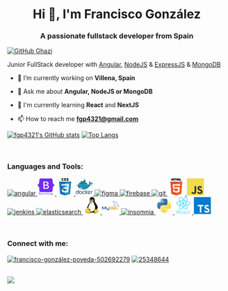 <h1 align="center">Hi 👋, I'm Francisco González</h1>
<h3 align="center">A passionate fullstack developer from Spain</h3>

[![GitHub Ghazi](https://img.shields.io/github/followers/fgp4321?label=follow&style=social)](https://github.com/fgp4321)

<p align="left">Junior FullStack developer with <a href="https://github.com/angular" target="blank">Angular</a>, <a href="https://github.com/nodejs" target="blank">NodeJS</a> & <a href="https://github.com/expressjs" target="blank">ExpressJS</a> & <a href="https://github.com/mongodb" target="blank">MongoDB</a></p>

- 🔭 I’m currently working on **Villena, Spain**

- 💬 Ask me about **Angular, NodeJS or MongoDB**

- 🌱 I'm currently learning **React** and **NextJS**

- 📫 How to reach me **fgp4321@gmail.com**

[![fgp4321's GitHub stats](https://github-readme-stats.vercel.app/api?username=fgp4321&show_icons=true&theme=dracula)](https://github.com/fgp4321)
[![Top Langs](https://github-readme-stats.vercel.app/api/top-langs/?username=fgp4321&layout=compact)](https://github.com/fgp4321/github-readme-stats)

</br>
<h3 align="left">Languages and Tools:</h3>
<p align="left"> <a href="https://angular.io" target="_blank"> <img src="https://angular.io/assets/images/logos/angular/angular.svg" alt="angular" width="40" height="40"/> </a> <a href="https://getbootstrap.com" target="_blank"> <img src="https://raw.githubusercontent.com/devicons/devicon/master/icons/bootstrap/bootstrap-plain-wordmark.svg" alt="bootstrap" width="40" height="40"/> </a> <a href="https://www.w3schools.com/css/" target="_blank"> <img src="https://raw.githubusercontent.com/devicons/devicon/master/icons/css3/css3-original-wordmark.svg" alt="css3" width="40" height="40"/> </a> <a href="https://www.docker.com/" target="_blank"> <img src="https://raw.githubusercontent.com/devicons/devicon/master/icons/docker/docker-original-wordmark.svg" alt="docker" width="40" height="40"/> </a> <a href="https://www.figma.com/" target="_blank"> <img src="https://www.vectorlogo.zone/logos/figma/figma-icon.svg" alt="figma" width="40" height="40"/> </a> <a href="https://firebase.google.com/" target="_blank"> <img src="https://www.vectorlogo.zone/logos/firebase/firebase-icon.svg" alt="firebase" width="40" height="40"/> </a> <a href="https://git-scm.com/" target="_blank"> <img src="https://www.vectorlogo.zone/logos/git-scm/git-scm-icon.svg" alt="git" width="40" height="40"/> </a> <a href="https://www.w3.org/html/" target="_blank"> <img src="https://raw.githubusercontent.com/devicons/devicon/master/icons/html5/html5-original-wordmark.svg" alt="html5" width="40" height="40"/> </a> <a href="https://developer.mozilla.org/en-US/docs/Web/JavaScript" target="_blank"> <img src="https://raw.githubusercontent.com/devicons/devicon/master/icons/javascript/javascript-original.svg" alt="javascript" width="40" height="40"/> </a> <a href="https://www.jenkins.io" target="_blank"> <img src="https://www.vectorlogo.zone/logos/jenkins/jenkins-icon.svg" alt="jenkins" width="40" height="40"/> </a> <a href="https://www.elastic.co/es/elasticsearch" target="_blank"> <img src="https://upload.wikimedia.org/wikipedia/commons/thumb/f/f4/Elasticsearch_logo.svg/1920px-Elasticsearch_logo.svg.png" alt="elasticsearch" width="40" height="40"/> </a> <a href="https://www.linux.org/" target="_blank"> <img src="https://raw.githubusercontent.com/devicons/devicon/master/icons/linux/linux-original.svg" alt="linux" width="40" height="40"/> </a> <a href="https://www.mysql.com/" target="_blank"> <img src="https://raw.githubusercontent.com/devicons/devicon/master/icons/mysql/mysql-original-wordmark.svg" alt="mysql" width="40" height="40"/> </a> </a> <a href="https://insomnia.rest/" target="_blank"> <img src="https://github.com/gilbarbara/logos/blob/main/logos/insomnia.svg" alt="insomnia" width="40" height="40"/> </a> <a href="https://www.python.org" target="_blank"> <img src="https://raw.githubusercontent.com/devicons/devicon/master/icons/python/python-original.svg" alt="python" width="40" height="40"/> </a> <a href="https://reactjs.org/" target="_blank"> <img src="https://raw.githubusercontent.com/devicons/devicon/master/icons/react/react-original-wordmark.svg" alt="react" width="40" height="40"/> </a> <a href="https://www.typescriptlang.org/" target="_blank"> <img src="https://raw.githubusercontent.com/devicons/devicon/master/icons/typescript/typescript-original.svg" alt="typescript" width="40" height="40"/> </a> </p>

</br>
<h3 align="left">Connect with me:</h3>
<p align="left">
<a href="https://www.linkedin.com/in/francisco-gonz%C3%A1lez-poveda-502692279/" target="blank"><img align="center" src="https://raw.githubusercontent.com/rahuldkjain/github-profile-readme-generator/master/src/images/icons/Social/linked-in-alt.svg" alt="francisco-gonzález-poveda-502692279" height="30" width="40" /></a>
<a href="https://stackoverflow.com/users/25348644/francisco-gonz%c3%a1lez" target="blank"><img align="center" src="https://raw.githubusercontent.com/rahuldkjain/github-profile-readme-generator/master/src/images/icons/Social/stack-overflow.svg" alt="25348644" height="30" width="40" /></a>
</p>

</br>
<img src="http://views.whatilearened.today/views/github/fgp4321/views.svg"/>
